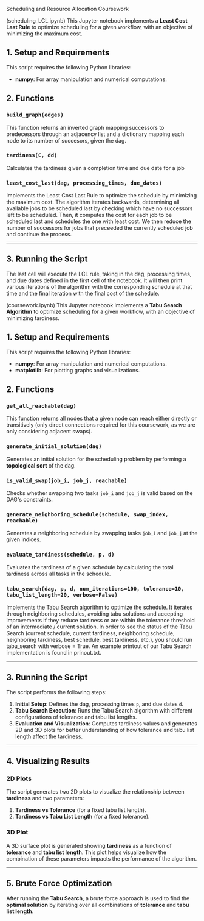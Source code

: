 Scheduling and Resource Allocation Coursework


(scheduling_LCL.ipynb) This Jupyter notebook implements a **Least Cost Last Rule** to optimize scheduling for a given workflow, with an objective of minimizing the maximum cost.

## 1. Setup and Requirements

This script requires the following Python libraries:

- **numpy**: For array manipulation and numerical computations.

## 2. Functions

### `build_graph(edges)`
This function returns an inverted graph mapping successors to predecessors through an adjacency list and a dictionary mapping each node to its number of succesors, given the dag.

### `tardiness(C, dd)`
Calculates the tardiness given a completion time and due date for a job

### `least_cost_last(dag, processing_times, due_dates)`

Implements the Least Cost Last Rule to optimize the schedule by minimizing the maximum cost. The algorithm iterates backwards, determining all available jobs to be scheduled last by checking which have no successors left to be scheduled. Then, it computes the cost for each job to be scheduled last and schedules the one with least cost. We then reduce the number of successors for jobs that preceeded the currently scheduled job and continue the process.

---

## 3. Running the Script

The last cell will execute the LCL rule, taking in the dag, processing times, and due dates defined in the first cell of the notebook. It will then print various iterations of the algorithm with the corresponding schedule at that time and the final iteration with the final cost of the schedule.



(coursework.ipynb) This Jupyter notebook implements a **Tabu Search Algorithm** to optimize scheduling for a given workflow, with an objective of minimizing tardiness.

## 1. Setup and Requirements

This script requires the following Python libraries:

- **numpy**: For array manipulation and numerical computations.
- **matplotlib**: For plotting graphs and visualizations.

## 2. Functions

### `get_all_reachable(dag)`
This function returns all nodes that a given node can reach either directly or transitively (only direct connections required for this coursework, as we are only considering adjacent swaps).

### `generate_initial_solution(dag)`
Generates an initial solution for the scheduling problem by performing a **topological sort** of the dag.

### `is_valid_swap(job_i, job_j, reachable)`
Checks whether swapping two tasks `job_i` and `job_j` is valid based on the DAG's constraints.

### `generate_neighboring_schedule(schedule, swap_index, reachable)`
Generates a neighboring schedule by swapping tasks `job_i` and `job_j` at the given indices.

### `evaluate_tardiness(schedule, p, d)`
Evaluates the tardiness of a given schedule by calculating the total tardiness across all tasks in the schedule.

### `tabu_search(dag, p, d, num_iterations=100, tolerance=10, tabu_list_length=20, verbose=False)`
Implements the Tabu Search algorithm to optimize the schedule. It iterates through neighboring schedules, avoiding tabu solutions and accepting improvements if they reduce tardiness or are within the tolerance threshold of an intermediate / current solution. In order to see the status of the Tabu Search (current schedule, current tardiness, neighboring schedule, neighboring tardiness, best schedule, best tardiness, etc.), you should run tabu_search with verbose = True. An example printout of our Tabu Search implementation is found in prinout.txt.

---

## 3. Running the Script

The script performs the following steps:
1. **Initial Setup**: Defines the dag, processing times `p`, and due dates `d`.
2. **Tabu Search Execution**: Runs the Tabu Search algorithm with different configurations of tolerance and tabu list lengths.
3. **Evaluation and Visualization**: Computes tardiness values and generates 2D and 3D plots for better understanding of how tolerance and tabu list length affect the tardiness.

---

## 4. Visualizing Results

### 2D Plots
The script generates two 2D plots to visualize the relationship between **tardiness** and two parameters:
1. **Tardiness vs Tolerance** (for a fixed tabu list length).
2. **Tardiness vs Tabu List Length** (for a fixed tolerance).

### 3D Plot
A 3D surface plot is generated showing **tardiness** as a function of **tolerance** and **tabu list length**. This plot helps visualize how the combination of these parameters impacts the performance of the algorithm.

---

## 5. Brute Force Optimization

After running the **Tabu Search**, a brute force approach is used to find the **optimal solution** by iterating over all combinations of **tolerance** and **tabu list length**.

